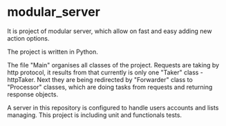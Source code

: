 # modular_server
It is project of modular server, which allow on fast and easy adding new action options.
 
The project is written in Python.

The file "Main" organises all classes of the project.
Requests are taking by http protocol, it results from that currently is only one "Taker" class - httpTaker.
Next they are being redirected by "Forwarder" class to "Processor" classes, which are doing tasks from requests and returning response objects.

A server in this repository is configured to handle users accounts and lists managing.
This project is including unit and functionals tests.
